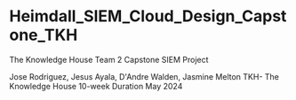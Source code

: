 # Heimdall_SIEM_Cloud_Design_Capstone_TKH
The Knowledge House Team 2 Capstone SIEM Project

Jose Rodriguez, Jesus Ayala, D'Andre Walden, Jasmine Melton
TKH- The Knowledge House 
10-week Duration 
May 2024
